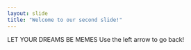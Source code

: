 ```yaml
---
layout: slide
title: "Welcome to our second slide!"
---
```

LET YOUR DREAMS BE MEMES
Use the left arrow to go back!
